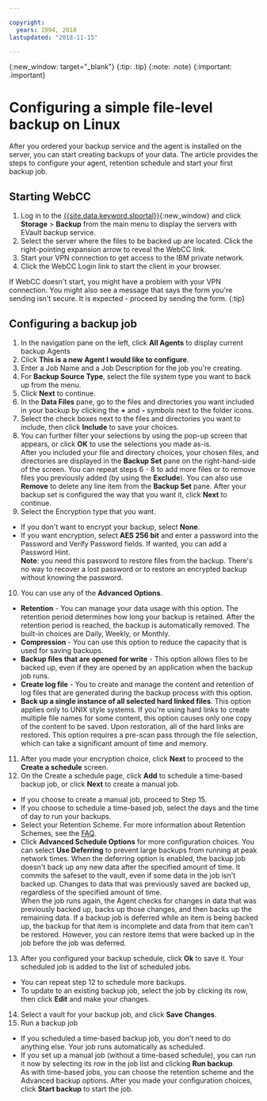 ```yaml
---

copyright:
  years: 1994, 2018
lastupdated: "2018-11-15"

---
```

{:new_window: target="_blank"}
{:tip: .tip}
{:note: .note}
{:important: .important}

# Configuring a simple file-level backup on Linux

After you ordered your backup service and the agent is installed on the server, you can start creating backups of your data. The article provides the steps to configure your agent, retention schedule and start your first backup job.

## Starting WebCC

1. Log in to the [{{site.data.keyword.slportal}}](https://control.softlayer.com/){:new_window} and click **Storage** > **Backup** from the main menu to display the servers with EVault backup service.
2. Select the server where the files to be backed up are located. Click the right-pointing expansion arrow to reveal the WebCC link.
3. Start your VPN connection to get access to the IBM private network.
4. Click the WebCC Login link to start the client in your browser.<br/>

  If WebCC doesn't start, you might have a problem with your VPN connection. You might also see a message that says the form you're sending isn't secure. It is expected - proceed by sending the form.
  {:tip}

## Configuring a backup job

1. In the navigation pane on the left, click **All Agents** to display current backup Agents
2. Click **This is a new Agent I would like to configure**.
3. Enter a Job Name and a Job Description for the job you're creating.
4. For **Backup Source Type**, select the file system type you want to back up from the menu.
5. Click **Next** to continue.
6. In the **Data Files** pane, go to the files and directories you want included in your backup by clicking the **+** and **-** symbols next to the folder icons.
7. Select the check boxes next to the files and directories you want to include, then click **Include** to save your choices.
8. You can further filter your selections by using the pop-up screen that appears, or click **OK** to use the selections you made as-is. <br /> After you included your file and directory choices, your chosen files, and directories are displayed in the **Backup Set** pane on the right-hand-side of the screen. You can repeat steps 6 - 8 to add more files or to remove files you previously added (by using the **Exclude**). You can also use **Remove** to delete any line item from the **Backup Set** pane. After your backup set is configured the way that you want it, click **Next** to continue.
9. Select the Encryption type that you want.
  - If you don't want to encrypt your backup, select **None**.
  - If you want encryption, select **AES 256 bit** and enter a password into the Password and Verify Password fields. If wanted, you can add a Password Hint. <br/> **Note**: you need this password to restore files from the backup. There's no way to recover a lost password or to restore an encrypted backup without knowing the password.
10. You can use any of the **Advanced Options**.
  - **Retention** - You can manage your data usage with this option. The retention period determines how long your backup is retained. After the retention period is reached, the backup is automatically removed. The built-in choices are Daily, Weekly, or Monthly.
  - **Compression** - You can use this option to reduce the capacity that is used for saving backups.
  - **Backup files that are opened for write** - This option allows files to be backed up, even if they are opened by an application when the backup job runs.
  - **Create log file** - You to create and manage the content and retention of log files that are generated during the backup process with this option.
  - **Back up a single instance of all selected hard linked files**. This option applies only to UNIX style systems. If you're using hard links to create multiple file names for some content, this option causes only one copy of the content to be saved. Upon restoration, all of the hard links are restored. This option requires a pre-scan pass through the file selection, which can take a significant amount of time and memory.
11. After you made your encryption choice, click **Next** to proceed to the **Create a schedule** screen.
12. On the Create a schedule page, click **Add** to schedule a time-based backup job, or click **Next** to create a manual job.
  - If you choose to create a manual job, proceed to Step 15.
  - If you choose to schedule a time-based job, select the days and the time of day to run your backups.
  - Select your Retention Scheme. For more information about Retention Schemes, see the [FAQ](faqs.html).
  - Click **Advanced Schedule Options** for more configuration choices. You can select **Use Deferring** to prevent large backups from running at peak network times. When the deferring option is enabled, the backup job doesn't back up any new data after the specified amount of time. It commits the safeset to the vault, even if some data in the job isn't backed up. Changes to data that was previously saved are backed up, regardless of the specified amount of time. <br/> When the job runs again, the Agent checks for changes in data that was previously backed up, backs up those changes, and then backs up the remaining data. If a backup job is deferred while an item is being backed up, the backup for that item is incomplete and data from that item can't be restored. However, you can restore items that were backed up in the job before the job was deferred.
13. After you configured your backup schedule, click **Ok** to save it. Your scheduled job is added to the list of scheduled jobs.
  - You can repeat step 12 to schedule more backups.
  - To update to an existing backup job, select the job by clicking its row, then click **Edit** and make your changes.
14. Select a vault for your backup job, and click **Save Changes**.
15. Run a backup job
  - If you scheduled a time-based backup job, you don't need to do anything else. Your job runs automatically as scheduled.
  - If you set up a manual job (without a time-based schedule), you can run it now by selecting its row in the job list and clicking **Run backup**. <br/> As with time-based jobs, you can choose the retention scheme and the Advanced backup options. After you made your configuration choices, click **Start backup** to start the job.
